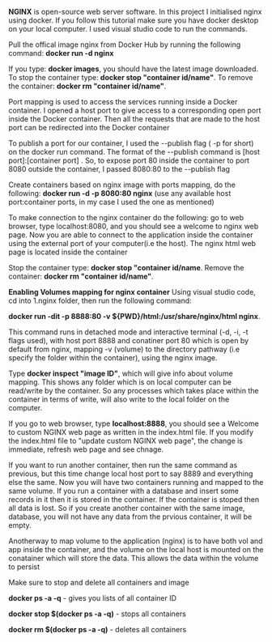 **NGINX** is open-source web server software. In this project I initialised nginx using docker. If you follow this tutorial make sure you have docker desktop on your local computer. I used visual studio code to run the commands.

Pull the offical image nginx from Docker Hub by running the following command:
**docker run -d nginx**

If you type: **docker images**, you should have the latest image downloaded.
To stop the container type: **docker stop "container id/name"**.
To remove the container: **docker rm "container id/name"**.


Port mapping is used to access the services running inside a Docker container. I opened a host port to give access to a corresponding open port inside the Docker container. Then all the requests that are made to the host port can be redirected into the Docker container

To publish a port for our container, I used the --publish flag ( -p for short) on the docker run command. The format of the --publish command is [host port]:[container port] . So, to expose port 80 inside the container to port 8080 outside the container, I passed 8080:80 to the --publish flag

Create containers based on nginx image with ports mapping, do the following: **docker run -d -p 8080:80 nginx** (use any available host port:container ports, in my case I used the one as mentioned)

To make connection to the nginx container do the following: go to web browser, type localhost:8080, and you should see a welcome to nginx web page. Now you are able to connect to the application inside the container using the external port of your computer(i.e the host). The nginx html web page is located inside the container

Stop the container type: **docker stop "container id/name**.
Remove the container: **docker rm "container id/name"**.


**Enabling Volumes mapping for nginx container**
Using visual studio code, cd into 1.nginx folder, then run the following command:

**docker run -dit -p 8888:80 -v ${PWD}/html:/usr/share/nginx/html nginx**.

This command runs in detached mode and interactive terminal (-d, -i, -t flags used), with host port 8888 and conatiner port 80 which is open by default from nginx, mapping -v (volume) to the directory pathway (i.e specify the folder within the container), using the nginx image.

Type **docker inspect "image ID"**, which will give info about volume mapping. This shows any folder which is on local computer can be read/write by the container. So any processes which takes place within the container in terms of write, will also write to the local folder on the computer.

If you go to web browser, type **localhost:8888**, you should see a Welcome to custom NGINX web page as written in the index.html file. If you modify the index.html file to "update custom NGINX web page", the change is immediate, refresh web page and see chnage.

If you want to run another container, then run the same command as previous, but this time change local host port to say 8889 and everything else the same. Now you will have two containers running and mapped to the same volume. 
If you run a container with a database and insert some records in it then it is stored in the container. If the container is stoped then all data is lost. So if you create another container with the same image, database, you will not have any data from the prvious container, it will be empty.

Anotherway to map volume to the application (nginx) is to have both vol and app inside the container, and the volume on the local host is mounted on the conatainer which will store the data. This allows the data within the volume to persist

Make sure to stop and delete all containers and image

**docker ps -a -q** - gives you lists of all container ID

**docker stop $(docker ps -a -q)** - stops all containers

**docker rm $(docker ps -a -q)** - deletes all containers
